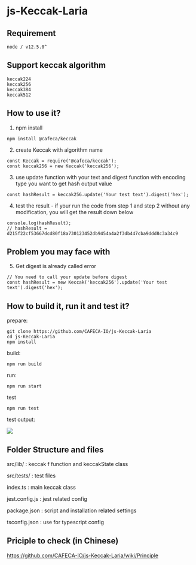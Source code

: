 # js-Keccak-Laria

## Requirement
```
node / v12.5.0^
```

## Support keccak algorithm
```
keccak224
keccak256
keccak384
keccak512
```
## How to use it?
1. npm install
```shell
npm install @cafeca/keccak
```
2. create Keccak with algorithm name
```shell
const Keccak = require('@cafeca/keccak');
const keccak256 = new Keccak('keccak256');
```
3. use update function with your text and digest function with encoding type you want to get hash output value
```shell
const hashResult = keccak256.update('Your test text').digest('hex');
```
4. test the result - if your run the code from step 1 and step 2 without any modification, you will get the result down below
```shell
console.log(hashResult);
// hashResult = d215f22cf53667dcd80f18a730123452db9454a4a2f3db447cba9ddd8c3a34c9
```
## Problem you may face with
5. Get digest is already called error
```shell
// You need to call your update before digest
const hashResult = new Keccak('keccak256').update('Your test text').digest('hex');
```

## How to build it, run it and test it?
prepare:
```
git clone https://github.com/CAFECA-IO/js-Keccak-Laria
cd js-Keccak-Laria
npm install
```
build:
```
npm run build
```
run:
```
npm run start
```
test
```
npm run test
```
test output:

![](https://i.imgur.com/TAZ2t7q.png)

## Folder Structure and files
src/lib/ : keccak f function and keccakState class

src/tests/ : test files

index.ts : main keccak class 

jest.config.js :  jest related config

package.json : script and installation related settings

tsconfig.json : use for typescript config

## Priciple to check (in Chinese)
https://github.com/CAFECA-IO/js-Keccak-Laria/wiki/Principle


